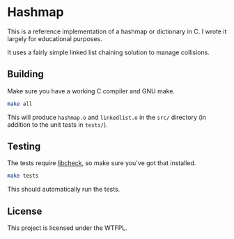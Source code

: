 # Hashmap

This is a reference implementation of a hashmap or dictionary in C. I wrote it
largely for educational purposes.

It uses a fairly simple linked list chaining solution to manage collisions.

## Building

Make sure you have a working C compiler and GNU make.

```sh
make all
```

This will produce `hashmap.o` and `linkedlist.o` in the `src/` directory (in
addition to the unit tests in `tests/`).

## Testing

The tests require [libcheck](https://libcheck.github.io/check/), so make sure
you've got that installed.

```sh
make tests
```

This should automatically run the tests.

## License

This project is licensed under the WTFPL.
